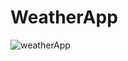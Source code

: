 # WeatherApp
![weatherApp](https://user-images.githubusercontent.com/93892096/232273074-4146ba1d-e76d-40da-9e23-666e400117f5.jpeg)